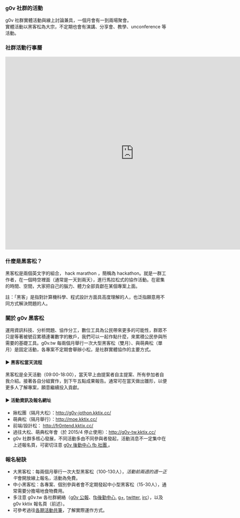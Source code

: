 ### g0v 社群的活動
g0v 社群實體活動與線上討論兼具，一個月會有一到兩場聚會。<br>
實體活動以黑客松為大宗，不定期也會有演講、分享會、教學、unconference 等活動。

### 社群活動行事曆
<iframe src="https://www.google.com/calendar/embed?src=cpcf6iv5pt9l6gl2ue3svo63e8%40group.calendar.google.com&ctz=Asia/Taipei" style="border: 0" width="800" height="600" frameborder="0" scrolling="no"></iframe>


### 什麼是黑客松？
黑客松是兩個英文字的組合， hack marathon ，簡稱為 hackathon。就是一群工作者，在一個時空裡面（通常是一天到兩天），進行馬拉松式的協作活動。在密集的時間、空間，大家把自己的腦力、體力全部貢獻在某個專案上面。

註：「黑客」是指對計算機科學、程式設計方面具高度理解的人，也泛指願意用不同方式解決問題的人。

### 關於 g0v 黑客松
運用資訊科技、分析問題、協作分工，數位工具為公民帶來更多的可能性，群眾不只是等著被號召累積連署數字的散戶，我們可以一起作點什麼，來累積公民參與所需要的基礎工具。g0v.tw 每兩個月舉行一次大型黑客松（雙月）、與萌典松（單月）是固定活動，各專案不定期會舉辦小松，是社群實體協作的主要方式。

#### ▶ 黑客松當天流程

黑客松是全天活動（09:00-18:00），當天早上由提案者自主提案、所有參加者自我介紹。接著各自分組實作，到下午五點成果報告。通常可在當天做出雛形，以便更多人了解專案，願意繼續投入貢獻。

#### ▶ 活動資訊及報名網址

* 揪松團（隔月大松）：http://g0v-jothon.kktix.cc/
* 萌典松（隔月舉行）：http://moe.kktix.cc/
* 前端/設計松： http://fr0ntend.kktix.cc/
* 過往大松、萌典松年會（於 2015/4 停止使用）：http://g0v-tw.kktix.cc/
* g0v 社群多核心發展，不同活動多由不同參與者發起，活動消息不一定集中在上述報名頁，可密切注意 [g0v 後勤中心 fb 社團 ](https://www.facebook.com/groups/g0v.general/)。


### 報名秘訣

* 大黑客松：每兩個月舉行一次大型黑客松（100-130人），*活動前兩週的週一正午*會開放線上報名，活動為免費。
* 中小黑客松：各專案、個別參與者會不定期發起中小型黑客松（15-30人），通常需要分擔場地食物費用。
* 多注意 g0v.tw 各社群網絡（[g0v 公報](http://g0v.tw/zh-TW/communique.html)、[fb後勤中心](https://www.facebook.com/groups/g0v.general/), [g+](https://plus.google.com/+g0vTW/posts), [twitter](https://twitter.com/g0vtw), [irc](http://hack.g0v.tw/irc)），以及 g0v kktix 報名頁（前述）。
* 可參考過往[各期活動共筆](http://hack.g0v.tw)，了解實際運作方式。


